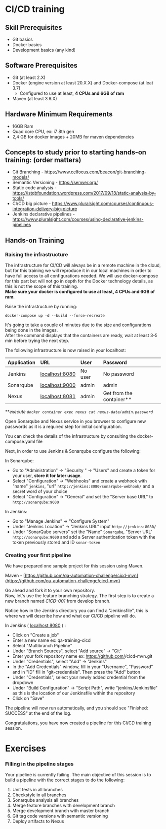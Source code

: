 # CI/CD training

## Skill Prerequisites
 * Git basics
 * Docker basics
 * Development basics (any kind)

## Software Prerequisites
 * Git (at least 2.X)
 * Docker (engine version at least 20.X.X) and Docker-compose (at leat 3.7) 
    * Configured to use at least, **4 CPUs and 6GB of ram**
 * Maven (at least 3.6.X)

## Hardware Minimum Requirements
 * 16GB Ram
 * Quad core CPU, ex: i7 8th gen
 * 2,4 GB for docker images + 20MB for maven dependencies

## Concepts to study prior to starting hands-on training: **(order matters)**
 * Git Branching - https://www.celfocus.com/beacon/git-branching-models/
 * Semantic Versioning - https://semver.org/
 * Static code analysis - https://istqbfoundation.wordpress.com/2017/09/18/static-analysis-by-tools/
 * CI/CD big picture - https://www.pluralsight.com/courses/continuous-integration-delivery-big-picture
 * Jenkins declarative pipelines - https://www.pluralsight.com/courses/using-declarative-jenkins-pipelines

## Hands-on Training
### Raising the infrastructure

The infrastructure for CI/CD will always be in a remote machine in the cloud, but for this training we will reproduce it in our local machines in order to have full access to all configurations needed. We will use docker-compose for this part but will not go in depth for the Docker technology details, as this is not the scope of this training.\
**Make sure your docker is configured to use at least, 4 CPUs and 6GB of ram**.

Raise the infrastructure by running:

```docker-compose up -d --build --force-recreate```

It's going to take a couple of minutes due to the size and configurations being done in the images.\
After the command displays that the containers are ready, wait at least 3-5 min before trying the next step.

The following infrastructure is now raised in your localhost:

| Application | URL                                     | User    | Password                   |
|:-----------|:----------------------------------------|:--------|:---------------------------|
| Jenkins    | [localhost:8080](http://localhost:8080) | No user | No password                |
| Sonarqube  | [localhost:9000](http://localhost:9000) | admin   | admin                      |
| Nexus      | [localhost:8081](http://localhost:8081) | admin   | Get from the container**   |

***execute ```docker container exec nexus cat nexus-data/admin.password```*

Open Sonarqube and Nexus service in you browser to configure new passwords as it is a required step for initial configuration.

You can check the details of the infrastructure by consulting the docker-compose.yaml file

Next, in order to use Jenkins & Sonarqube configure the following:

In Sonarqube:
 * Go to "Administration" -> "Security " -> "Users" and create a token for your user, **store it for later usage**.
 * Select "Configuration" -> "Webhooks" and create a webhook with "name" ```jenkins```, "url" ```http://jenkins:8080/sonarqube-webhook/``` and a secret word of your choice
 * Select "Configuration" -> "General" and set the "Server base URL" to ```http://sonarqube:9000```

In Jenkins:
 * Go to "Manage Jenkins" -> "Configure System"
 * Under "Jenkins Location" -> "Jenkins URL" input ```http://jenkins:8080/```
 * Under "SonarQube servers" set the "Name" ```Sonarqube```, "Server URL" ```http://sonarqube:9000``` and add a Server authentication token with the token previously stored and ID ```sonar-token```

### Creating your first pipeline

We have prepared one sample project for this session using Maven.

Maven - [https://github.com/qa-automation-challenge/cicd-mvn](https://github.com/qa-automation-challenge/cicd-mvn)

Go ahead and fork it to your own repository.\
Now, let's use the feature branching strategy. The first step is to create a new branch named *CICD-001* from develop branch.

Notice how in the Jenkins directory you can find a "Jenkinsfile", this is where we will describe how and what our CI/CD pipeline will do.

In Jenkins ( [localhost:8080](http://localhost:8080) ) :
 * Click on "Create a job"
 * Enter a new name ex: qa-training-cicd
 * Select "Multibranch Pipeline"
 * Under "Branch Sources", select "Add source" -> "Git"
 * Enter your fork repository name ex: https://github.com/<username>/cicd-mvn.git
 * Under "Credentials", select "Add" -> "Jenkins"
 * In the "Add Credentials" window, fill in your "Username", "Password" and in "ID" fill in "git-credentials". Then press the "Add" button
 * Under "Credentials", select your newly added credential from the dropdown
 * Under "Build Configuration" -> "Script Path", write "jenkins/Jenkinsfile" as this is the location of our Jenkinsfile within the repository
 * Click on "Save"

The pipeline will now run automatically, and you should see "Finished: SUCCESS" at the end of the log.

Congratulations, you have now created a pipeline for this CI/CD training session.

# Exercises
### Filling in the pipeline stages

Your pipeline is currently failing. The main objective of this session is to build a pipeline with the correct stages to do the following:
 1. Unit tests in all branches
 2. Checkstyle in all branches
 3. Sonarqube analysis all branches
 4. Merge feature branches with development branch
 5. Merge development branch with master branch
 6. Git tag code versions with semantic versioning
 7. Deploy artifacts to Nexus
